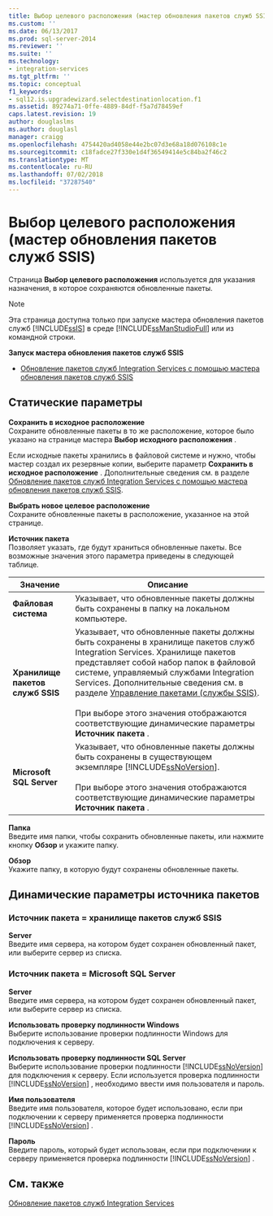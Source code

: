 ```yaml
---
title: Выбор целевого расположения (мастер обновления пакетов служб SSIS) | Документация Майкрософт
ms.custom: ''
ms.date: 06/13/2017
ms.prod: sql-server-2014
ms.reviewer: ''
ms.suite: ''
ms.technology:
- integration-services
ms.tgt_pltfrm: ''
ms.topic: conceptual
f1_keywords:
- sql12.is.upgradewizard.selectdestinationlocation.f1
ms.assetid: 89274a71-0ffe-4889-84df-f5a7d78459ef
caps.latest.revision: 19
author: douglaslms
ms.author: douglasl
manager: craigg
ms.openlocfilehash: 4754420ad4058e44e2bc07d3e68a18d076108c1e
ms.sourcegitcommit: c18fadce27f330e1d4f36549414e5c84ba2f46c2
ms.translationtype: MT
ms.contentlocale: ru-RU
ms.lasthandoff: 07/02/2018
ms.locfileid: "37287540"
---
```

# <a name="select-destination-location-ssis-package-upgrade-wizard"></a>Выбор целевого расположения (мастер обновления пакетов служб SSIS)
  Страница **Выбор целевого расположения** используется для указания назначения, в которое сохраняются обновленные пакеты.  
  
> [!NOTE]  
>  Эта страница доступна только при запуске мастера обновления пакетов служб [!INCLUDE[ssIS](../includes/ssis-md.md)] в среде [!INCLUDE[ssManStudioFull](../includes/ssmanstudiofull-md.md)] или из командной строки.  
  
 **Запуск мастера обновления пакетов служб SSIS**  
  
-   [Обновление пакетов служб Integration Services с помощью мастера обновления пакетов служб SSIS](install-windows/upgrade-integration-services-packages-using-the-ssis-package-upgrade-wizard.md)  
  
## <a name="static-options"></a>Статические параметры  
 **Сохранить в исходное расположение**  
 Сохраните обновленные пакеты в то же расположение, которое было указано на странице мастера **Выбор исходного расположения** .  
  
 Если исходные пакеты хранились в файловой системе и нужно, чтобы мастер создал их резервные копии, выберите параметр **Сохранить в исходное расположение** . Дополнительные сведения см. в разделе [Обновление пакетов служб Integration Services с помощью мастера обновления пакетов служб SSIS](install-windows/upgrade-integration-services-packages-using-the-ssis-package-upgrade-wizard.md).  
  
 **Выбрать новое целевое расположение**  
 Сохраните обновленные пакеты в расположение, указанное на этой странице.  
  
 **Источник пакета**  
 Позволяет указать, где будут храниться обновленные пакеты. Все возможные значения этого параметра приведены в следующей таблице.  
  
|Значение|Описание|  
|-----------|-----------------|  
|**Файловая система**|Указывает, что обновленные пакеты должны быть сохранены в папку на локальном компьютере.|  
|**Хранилище пакетов служб SSIS**|Указывает, что обновленные пакеты должны быть сохранены в хранилище пакетов служб Integration Services. Хранилище пакетов представляет собой набор папок в файловой системе, управляемый службами Integration Services. Дополнительные сведения см. в разделе [Управление пакетами (службы SSIS)](service/package-management-ssis-service.md).<br /><br /> При выборе этого значения отображаются соответствующие динамические параметры **Источник пакета** .|  
|**Microsoft SQL Server**|Указывает, что обновленные пакеты должны быть сохранены в существующем экземпляре [!INCLUDE[ssNoVersion](../includes/ssnoversion-md.md)].<br /><br /> При выборе этого значения отображаются соответствующие динамические параметры **Источник пакета** .|  
  
 **Папка**  
 Введите имя папки, чтобы сохранить обновленные пакеты, или нажмите кнопку **Обзор** и укажите папку.  
  
 **Обзор**  
 Укажите папку, в которую будут сохранены обновленные пакеты.  
  
## <a name="package-source-dynamic-options"></a>Динамические параметры источника пакетов  
  
### <a name="package-source--ssis-package-store"></a>Источник пакета = хранилище пакетов служб SSIS  
 **Server**  
 Введите имя сервера, на котором будет сохранен обновленный пакет, или выберите сервер из списка.  
  
### <a name="package-source--microsoft-sql-server"></a>Источник пакета = Microsoft SQL Server  
 **Server**  
 Введите имя сервера, на котором будет сохранен обновленный пакет, или выберите сервер из списка.  
  
 **Использовать проверку подлинности Windows**  
 Выберите использование проверки подлинности Windows для подключения к серверу.  
  
 **Использовать проверку подлинности SQL Server**  
 Выберите использование проверки подлинности [!INCLUDE[ssNoVersion](../includes/ssnoversion-md.md)] для подключения к серверу. Если используется проверка подлинности [!INCLUDE[ssNoVersion](../includes/ssnoversion-md.md)] , необходимо ввести имя пользователя и пароль.  
  
 **Имя пользователя**  
 Введите имя пользователя, которое будет использовано, если при подключении к серверу применяется проверка подлинности [!INCLUDE[ssNoVersion](../includes/ssnoversion-md.md)] .  
  
 **Пароль**  
 Введите пароль, который будет использован, если при подключении к серверу применяется проверка подлинности [!INCLUDE[ssNoVersion](../includes/ssnoversion-md.md)] .  
  
## <a name="see-also"></a>См. также  
 [Обновление пакетов служб Integration Services](install-windows/upgrade-integration-services-packages.md)  
  
  
